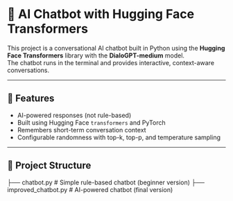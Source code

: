 # 🤖 AI Chatbot with Hugging Face Transformers

This project is a conversational AI chatbot built in Python using the **Hugging Face Transformers** library with the **DialoGPT-medium** model.  
The chatbot runs in the terminal and provides interactive, context-aware conversations.

---

## 🚀 Features
- AI-powered responses (not rule-based)
- Built using Hugging Face `transformers` and PyTorch
- Remembers short-term conversation context
- Configurable randomness with top-k, top-p, and temperature sampling

---

## 📂 Project Structure
├── chatbot.py # Simple rule-based chatbot (beginner version)
├── improved_chatbot.py # AI-powered chatbot (final version)





